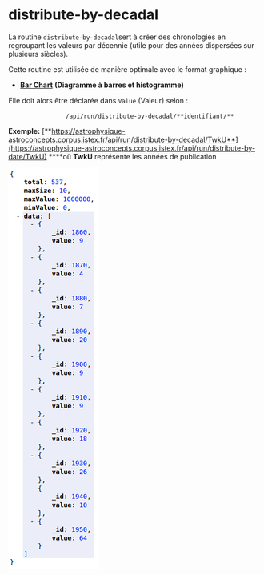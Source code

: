 # distribute-by-decadal

La routine `distribute-by-decadal`sert  à créer des chronologies en regroupant les valeurs par décennie \(utile pour des années dispersées sur plusieurs siècles\). 

Cette routine est utilisée de manière optimale avec le format graphique :

* [**Bar Chart**](../../administration/modele/format/distribution-charts/barchart.md) **\(Diagramme à barres et histogramme\)**

Elle doit alors être déclarée dans `Value` \(Valeur\) selon :

                    /api/run/distribute-by-decadal/**identifiant/**

**Exemple:** [**https://astrophysique-astroconcepts.corpus.istex.fr/api/run/distribute-by-decadal/TwkU**](https://astrophysique-astroconcepts.corpus.istex.fr/api/run/distribute-by-date/TwkU) ****où **TwkU** représente les années de publication 

![](../../.gitbook/assets/image%20%2820%29.png)

